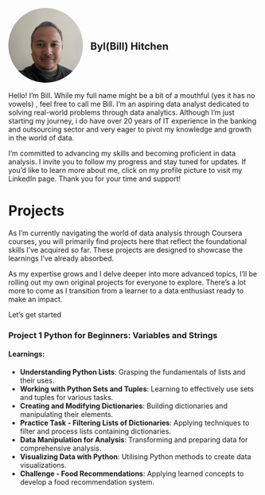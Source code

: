 <p style="display: flex; align-items: center;">
  <a href="https://www.linkedin.com/in/byl-bill-hitchen-029876323/" target="_blank" rel="noopener noreferrer">
    <img src="https://github.com/BylHitchen/Portfolio/blob/main/IMG_5781.jpg?raw=true" alt="Your Name" style="border-radius: 50%; width: 150px; height: 150px; object-fit: cover; margin-right: 15px;">
  </a>
  <span style="font-size: 20px; font-weight: bold;">Byl(Bill) Hitchen</span>
</p>

Hello! I’m Bill. While my full name might be a bit of a mouthful (yes it has no vowels) , feel free to call me Bill. I’m an aspiring data analyst dedicated to solving real-world problems through data analytics. Although I’m just starting my journey, i do have over 20 years of IT experience in the banking and outsourcing sector and very eager to pivot my knowledge and growth in the world of data.

I’m committed to advancing my skills and becoming proficient in data analysis. I invite you to follow my progress and stay tuned for updates. If you’d like to learn more about me, click on my profile picture to visit my LinkedIn page. Thank you for your time and support!

# Projects
As I’m currently navigating the world of data analysis through Coursera courses, you will primarily find projects here that reflect the foundational skills I’ve acquired so far. These projects are designed to showcase the learnings I’ve already absorbed.

As my expertise grows and I delve deeper into more advanced topics, I’ll be rolling out my own original projects for everyone to explore. There’s a lot more to come as I transition from a learner to a data enthusiast ready to make an impact.

Let’s get started


### Project 1 Python for Beginners: Variables and Strings
#### Learnings:
- **Understanding Python Lists**: Grasping the fundamentals of lists and their uses.
- **Working with Python Sets and Tuples**: Learning to effectively use sets and tuples for various tasks.
- **Creating and Modifying Dictionaries**: Building dictionaries and manipulating their elements.
- **Practice Task - Filtering Lists of Dictionaries**: Applying techniques to filter and process lists containing dictionaries.
- **Data Manipulation for Analysis**: Transforming and preparing data for comprehensive analysis.
- **Visualizing Data with Python**: Utilising Python methods to create data visualizations.
- **Challenge - Food Recommendations**: Applying learned concepts to develop a food recommendation system.





